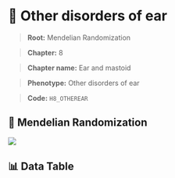 # 🧪 Other disorders of ear

> **Root:** Mendelian Randomization

> **Chapter:** 8  

> **Chapter name:** Ear and mastoid

> **Phenotype:** Other disorders of ear  

> **Code:** `H8_OTHEREAR`

## 🧬 Mendelian Randomization  

<img src="/MR/Figures/Forward/H8_OTHEREAR.png"/>

## 📊 Data Table

<CsvTableMRF src="/MR_Data/Forward/H8_OTHEREAR.csv"/>

